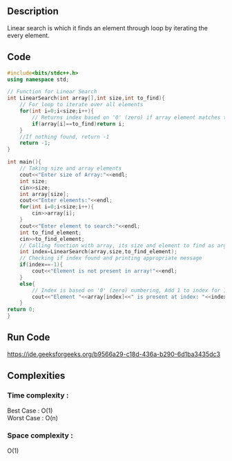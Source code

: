 ## Description  
Linear search is which it finds an element through loop by iterating the every element.

## Code  
```cpp
#include<bits/stdc++.h>
using namespace std;

// Function for Linear Search
int LinearSearch(int array[],int size,int to_find){
    // For loop to iterate over all elements
    for(int i=0;i<size;i++){
        // Returns index based on '0' (zero) if array element matches to element we want to find
        if(array[i]==to_find)return i;
    }
    //If nothing found, return -1 
    return -1;
}

int main(){
    // Taking size and array elements
    cout<<"Enter size of Array:"<<endl;
    int size;
    cin>>size;
    int array[size];
    cout<<"Enter elements:"<<endl;
    for(int i=0;i<size;i++){
        cin>>array[i];
    }
    cout<<"Enter element to search:"<<endl;
    int to_find_element;
    cin>>to_find_element;
    // Calling function with array, its size and element to find as arguments
    int index=LinearSearch(array,size,to_find_element);
    // Checking if index found and printing appropriate message
    if(index==-1){
        cout<<"Element is not present in array!"<<endl;
    }
    else{
        // Index is based on '0' (zero) numbering, Add 1 to index for 1 numbering
        cout<<"Element "<<array[index]<<" is present at index: "<<index<<" !"<<endl;
    }
return 0;
}
```
## Run Code
https://ide.geeksforgeeks.org/b9566a29-c18d-436a-b290-6d1ba3435dc3

## Complexities
### Time complexity   : 
Best Case : O(1)  
Worst Case : O(n) 
### Space complexity  : 
O(1)
